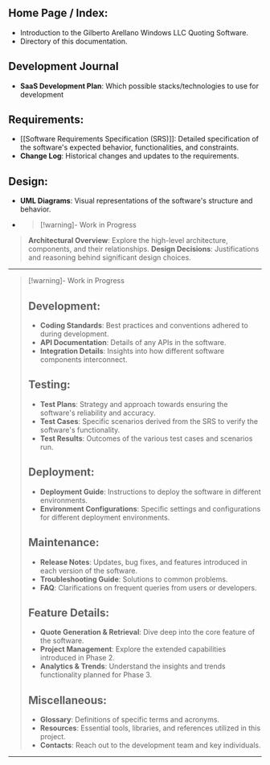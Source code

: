 ## Home Page / Index:

- Introduction to the Gilberto Arellano Windows LLC Quoting Software.
- Directory of this documentation.
## Development Journal

- **SaaS Development Plan**: Which possible stacks/technologies to use for development
## Requirements:

- [[Software Requirements Specification (SRS)]]: Detailed specification of the software's expected behavior, functionalities, and constraints.
- **Change Log**: Historical changes and updates to the requirements.

## Design:

- **UML Diagrams**: Visual representations of the software's structure and behavior.
- >[!warning]- Work in Progress
> **Architectural Overview**: Explore the high-level architecture, components, and their relationships.
> **Design Decisions**: Justifications and reasoning behind significant design choices.

---
>[!warning]- Work in Progress
>## Development:
>
> - **Coding Standards**: Best practices and conventions adhered to during development.
> - **API Documentation**: Details of any APIs in the software.
> - **Integration Details**: Insights into how different software components interconnect.
> 
> ## Testing:
> 
> - **Test Plans**: Strategy and approach towards ensuring the software's reliability and accuracy.
> - **Test Cases**: Specific scenarios derived from the SRS to verify the software's functionality.
> - **Test Results**: Outcomes of the various test cases and scenarios run.
> 
> ## Deployment:
> 
> - **Deployment Guide**: Instructions to deploy the software in different environments.
> - **Environment Configurations**: Specific settings and configurations for different deployment environments.
> 
> ## Maintenance:
> 
> - **Release Notes**: Updates, bug fixes, and features introduced in each version of the software.
> - **Troubleshooting Guide**: Solutions to common problems.
> - **FAQ**: Clarifications on frequent queries from users or developers.
> 
> ## Feature Details:
> 
> - **Quote Generation & Retrieval**: Dive deep into the core feature of the software.
> - **Project Management**: Explore the extended capabilities introduced in Phase 2.
> - **Analytics & Trends**: Understand the insights and trends functionality planned for Phase 3.
> 
> ## Miscellaneous:
> 
> - **Glossary**: Definitions of specific terms and acronyms.
> - **Resources**: Essential tools, libraries, and references utilized in this project.
> - **Contacts**: Reach out to the development team and key individuals.

---